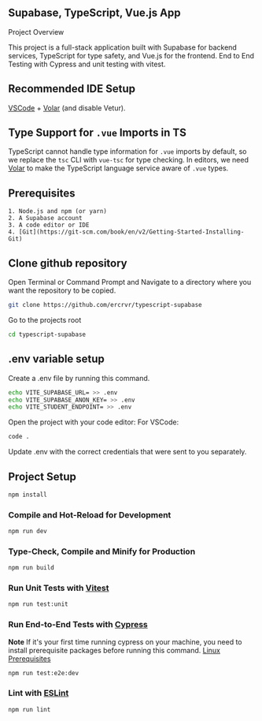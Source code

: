 ## Supabase, TypeScript, Vue.js App

Project Overview

This project is a full-stack application built with Supabase for backend services, TypeScript for type safety, and Vue.js for the frontend. End to End Testing with Cypress and unit testing with vitest.

## Recommended IDE Setup

[VSCode](https://code.visualstudio.com/) + [Volar](https://marketplace.visualstudio.com/items?itemName=Vue.volar) (and disable Vetur).

## Type Support for `.vue` Imports in TS

TypeScript cannot handle type information for `.vue` imports by default, so we replace the `tsc` CLI with `vue-tsc` for type checking. In editors, we need [Volar](https://marketplace.visualstudio.com/items?itemName=Vue.volar) to make the TypeScript language service aware of `.vue` types.

## Prerequisites

    1. Node.js and npm (or yarn)
    2. A Supabase account
    3. A code editor or IDE
    4. [Git](https://git-scm.com/book/en/v2/Getting-Started-Installing-Git)

## Clone github repository

Open Terminal or Command Prompt and Navigate to a directory where you want the repository to be copied.

```sh
git clone https://github.com/ercrvr/typescript-supabase
```

Go to the projects root

```sh
cd typescript-supabase
```

## .env variable setup

Create a .env file by running this command.
```sh
echo VITE_SUPABASE_URL= >> .env
echo VITE_SUPABASE_ANON_KEY= >> .env
echo VITE_STUDENT_ENDPOINT= >> .env
```

Open the project with your code editor:
For VSCode:
```sh
code .
```

Update .env with the correct credentials that were sent to you separately.

## Project Setup

```sh
npm install
```

### Compile and Hot-Reload for Development

```sh
npm run dev
```

### Type-Check, Compile and Minify for Production

```sh
npm run build
```

### Run Unit Tests with [Vitest](https://vitest.dev/)

```sh
npm run test:unit
```

### Run End-to-End Tests with [Cypress](https://www.cypress.io/)
**Note** If it's your first time running cypress on your machine, you need to install prerequisite packages before running this command.
[Linux Prerequisites](https://docs.cypress.io/guides/getting-started/installing-cypress#Linux-Prerequisites)
```sh
npm run test:e2e:dev
```

### Lint with [ESLint](https://eslint.org/)

```sh
npm run lint
```
